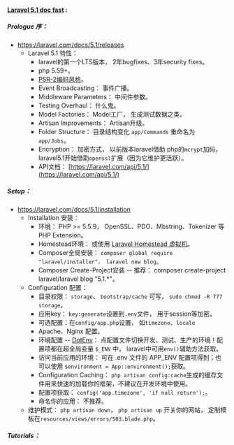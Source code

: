 #### [Laravel 5.1 doc fast](https://laravel.com/docs/5.1/) : 


##### Prologue 序：
* https://laravel.com/docs/5.1/releases
  * Laravel 5.1 特性：
    * laravel的第一个LTS版本， 2年bugfixes、3年security fixes。
    * php 5.59+。
    * [PSR-2编码风格](https://github.com/php-fig/fig-standards/blob/master/accepted/PSR-2-coding-style-guide.md)。
    * Event Broadcasting： 事件广播。
    * Middleware Parameters： 中间件参数。
    * Testing Overhaul： 什么鬼。
    * Model Factories： Model工厂， 生成测试数据之类。
    * Artisan Improvements： Artisan升级。
    * Folder Structure： 目录结构变化 `app/Commands` 重命名为 `app/Jobs`。
    * Encryption： 加密方式， 以前版本laravel借助 php的`mcrypt`加码，laravel5.1开始借助`openssl`扩展（因为它维护更活跃）。 
    * API文档： [https://laravel.com/api/5.1/](https://laravel.com/api/5.1/)

##### Setup：
  * https://laravel.com/docs/5.1/installation
    * Installation 安装： 
      * 环境： PHP >= 5.5.9， OpenSSL、PDO、Mbstring、Tokenizer 等PHP Extension。
      * Homestead环境： 或使用 [Laravel Homestead 虚拟机](https://laravel.com/docs/5.1/homestead)。
      * Composer全局安装： `composer global require "laravel/installer"， laravel new blog`。
      * Composer Create-Project安装 -- 推荐： composer create-project laravel/laravel blog "5.1.*"。
    * Configuration 配置：
      * 目录权限： `storage`、 `bootstrap/cache` 可写， `sudo chmod -R 777 storage`。
      * 应用key： `key:generate`设置到`.env`文件， 用于session等加密。
      * 可选配置：在`config/app.php`设置， 如`timezone`、`locale`
      * Apache、Nginx 配置。
      * 环境配置 -- [DotEnv](https://github.com/vlucas/phpdotenv)： 点配置文件切换开发、测试、生产的环境！配置项都在超全局变量 `$_ENV` 中， laravel中可用`env()`辅助方法获取。
      * 访问当前应用的环境： 可在 .env 文件的 APP_ENV 配置项得到；也可以使用 `$environment = App::environment();`获取。
      * Configuration Caching： `php artisan config:cache`生成的缓存文件用来快速的加载你的框架，不建议在开发环境中使用。
      * 配置项获取： `config('app.timezone', 'if null return');`。
      * 命名你的应用： 不推荐。
    * 维护模式： `php artisan down`， `php artisan up` 开关你的网站， 定制模板在`resources/views/errors/503.blade.php`。

##### Tutorials：
